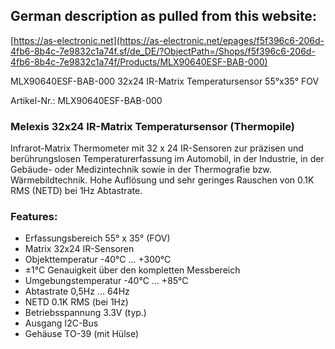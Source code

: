 ## German description as pulled from this website:
[https://as-electronic.net](https://as-electronic.net/epages/f5f396c6-206d-4fb6-8b4c-7e9832c1a74f.sf/de_DE/?ObjectPath=/Shops/f5f396c6-206d-4fb6-8b4c-7e9832c1a74f/Products/MLX90640ESF-BAB-000)

MLX90640ESF-BAB-000 32x24 IR-Matrix Temperatursensor 55°x35° FOV

Artikel-Nr.: MLX90640ESF-BAB-000

### Melexis 32x24 IR-Matrix Temperatursensor (Thermopile)

Infrarot-Matrix Thermometer mit 32 x 24 IR-Sensoren zur präzisen und berührungslosen Temperaturerfassung im Automobil, in der Industrie, in der Gebäude- oder Medizintechnik sowie in der Thermografie bzw. Wärmebildtechnik.
Hohe Auflösung und sehr geringes Rauschen von 0.1K RMS (NETD) bei 1Hz Abtastrate.

### Features:
- Erfassungsbereich 55° x 35° (FOV)
- Matrix 32x24 IR-Sensoren
- Objekttemperatur -40°C ... +300°C
- ±1°C Genauigkeit über den kompletten Messbereich
- Umgebungstemperatur -40°C ... +85°C
- Abtastrate 0,5Hz ... 64Hz
- NETD 0.1K RMS (bei 1Hz)
- Betriebsspannung 3.3V (typ.)
- Ausgang I2C-Bus
- Gehäuse TO-39 (mit Hülse)

